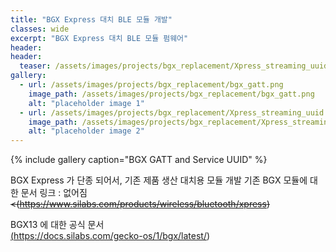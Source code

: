 ```yaml
---
title: "BGX Express 대치 BLE 모듈 개발"
classes: wide
excerpt: "BGX Express 대치 BLE 모듈 펌웨어"
header:
header:
  teaser: /assets/images/projects/bgx_replacement/Xpress_streaming_uuid.png
gallery:
  - url: /assets/images/projects/bgx_replacement/bgx_gatt.png
    image_path: /assets/images/projects/bgx_replacement/bgx_gatt.png
    alt: "placeholder image 1"
  - url: /assets/images/projects/bgx_replacement/Xpress_streaming_uuid.png
    image_path: /assets/images/projects/bgx_replacement/Xpress_streaming_uuid.png
    alt: "placeholder image 2"
---
```


{% include gallery caption="BGX GATT and Service UUID" %}

BGX Express 가 단종 되어서, 기존 제품 생산 대치용 모듈 개발 
기존 BGX 모듈에 대한 문서 링크 : 없어짐 ~~<(https://www.silabs.com/products/wireless/bluetooth/xpress)~~

BGX13 에 대한 공식 문서  
<a href="https://docs.silabs.com/gecko-os/1/bgx/latest/" target="_blank" style="word-break:break-all;">(https://docs.silabs.com/gecko-os/1/bgx/latest/)</a> 
